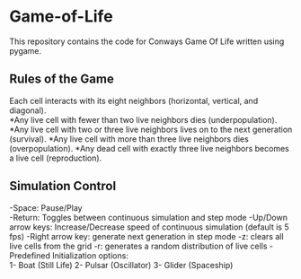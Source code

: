 # Game-of-Life 

This repository contains the code for Conways Game Of Life written using pygame. 

## Rules of the Game   

Each cell interacts with its eight neighbors (horizontal, vertical, and diagonal). <br>
*Any live cell with fewer than two live neighbors dies (underpopulation).
*Any live cell with two or three live neighbors lives on to the next generation (survival).
*Any live cell with more than three live neighbors dies (overpopulation).
*Any dead cell with exactly three live neighbors becomes a live cell (reproduction).  
    
## Simulation Control  

-Space: Pause/Play  
-Return: Toggles between continuous simulation and step mode 
-Up/Down arrow keys: Increase/Decrease speed of continuous simulation (default is 5 fps) 
-Right arrow key: generate next generation in step mode 
-z: clears all live cells from the grid
-r: generates a random distribution of live cells 
-Predefined Initialization options: <br>
     1- Boat (Still Life) 
     2- Pulsar (Oscillator) 
     3- Glider (Spaceship)
